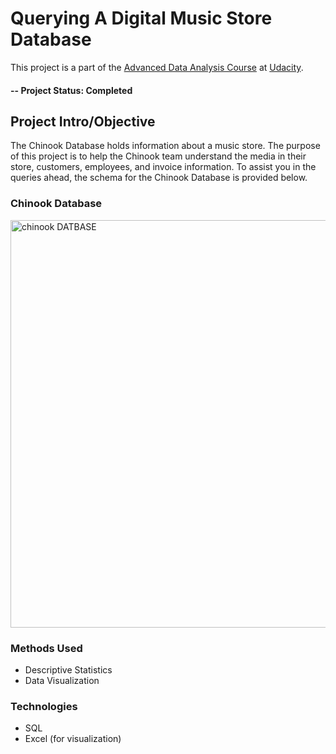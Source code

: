 # Querying A Digital Music Store Database
This project is a part of the [Advanced Data Analysis Course](https://egfwd.com/specializtion/data-analysis-advanced/) at [Udacity](https://www.udacity.com/).

#### -- Project Status: Completed

## Project Intro/Objective
The Chinook Database holds information about a music store. The purpose of this project is to help the Chinook team understand the media in their store, customers, employees, and invoice information. To assist you in the queries ahead, the schema for the Chinook Database is provided below.

### Chinook Database
<img width="652" alt="chinook DATBASE" src="https://github.com/SohileAdel/querying-a-digital-music-store-database/assets/98273362/daf87c30-6df4-43cd-9b33-b34229fb190c">

### Methods Used
* Descriptive Statistics
* Data Visualization

### Technologies
* SQL
* Excel (for visualization)
